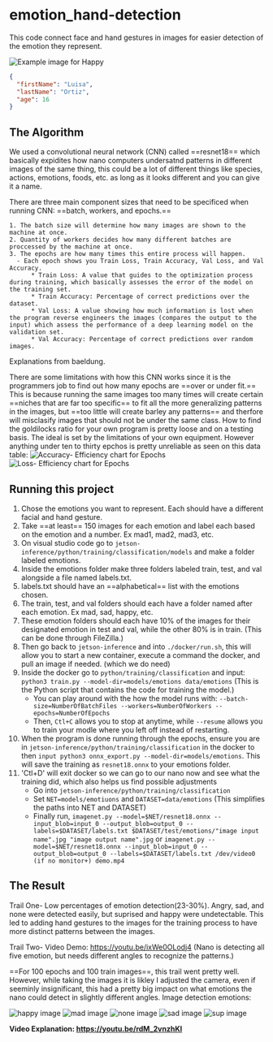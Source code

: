 # emotion_hand-detection
This code connect face and hand gestures in images for easier detection of the emotion they represent.

![Example image for Happy](https://github.com/lulu-bbg/emotion_hand-detection/blob/main/happy_hand%20(2).jpg?raw=true)

```json
{
  "firstName": "Luisa",
  "lastName": "Ortiz",
  "age": 16
}
```

## The Algorithm
We used a convolutional neural network (CNN) called ==resnet18== which basically expidites how nano computers undersatnd patterns in different images of the same thing, this could be a lot of different things like species, actions, emotions, foods, etc. as long as it looks different and you can give it a name. 

There are three main component sizes that need to be specificed when running CNN: ==batch, workers, and epochs.==

    1. The batch size will determine how many images are shown to the machine at once. 
    2. Quantity of workers decides how many different batches are proccessed by the machine at once. 
    3. The epochs are how many times this entire process will happen.
      - Each epoch shows you Train Loss, Train Accuracy, Val Loss, and Val Accuracy.
          * Train Loss: A value that guides to the optimization process during training, which basically assesses the error of the model on the training set.
          * Train Accuracy: Percentage of correct predictions over the dataset.
          * Val Loss: A value showing how much information is lost when the program reverse engineers the images (compares the output to the input) which assess the performance of a deep learning model on the validation set.
          * Val Accuracy: Percentage of correct predictions over random images.
Explanations from baeldung.
    
There are some limitations with how this CNN works since it is the programmers job to find out how many epochs are ==over or under fit.== This is because running the same images too many times will create certain ==niches that are far too specific== to fit all the more generalizing patterns in the images, but ==too little will create barley any patterns== and therfore will misclasify images that should not be under the same class.
How to find the goldilocks ratio for your own program is pretty loose and on a testing basis. The ideal is set by the limitations of your own equipment. 
However anything under ten to thirty epchos is pretty unreliable as seen on this data table:
![Accuracy- Efficiency chart for Epochs](https://github.com/lulu-bbg/emotion_hand-detection/blob/main/Accuracy.png?raw=true)
![Loss- Efficiency chart for Epochs](https://github.com/lulu-bbg/emotion_hand-detection/blob/main/Loss.png?raw=true)

## Running this project

1. Chose the emotions you want to represent. Each should have a different facial and hand gesture.
2. Take ==at least== 150 images for each emotion and label each based on the emotion and a number. Ex mad1, mad2, mad3, etc.
3. On visual studio code go to `jetson-inference/python/training/classification/models` and make a folder labeled emotions.
4. Inside the emotions folder make three folders labeled train, test, and val alongside a file named labels.txt.
5. labels.txt should have an ==alphabetical== list with the emotions chosen.
6. The train, test, and val folders should each have a folder named after each emotion. Ex mad, sad, happy, etc.
7. These emotion folders should each have 10% of the images for their designated emotion in test and val, while the other 80% is in train. (This can be done through FileZilla.)
8. Then go back to `jetson-inference` and into `./docker/run.sh`, this will allow you to start a new container, execute a command the docker, and pull an image if needed. (which we do need)
9. Inside the docker go to `python/training/classification` and input: `python3 train.py --model-dir=models/emotions data/emotions` (This is the Python script that contains the code for training the model.)
    - You can play around with the how the model runs with: `--batch-size=NumberOfBatchFiles --workers=NumberOfWorkers --epochs=NumberOfEpochs`
    - Then, `Ctl+C` allows you to stop at anytime, while `--resume` allows you to train your modle where you left off instead of restarting.
11. When the program is done running through the epochs, ensure you are in `jetson-inference/python/training/classification` in the docker to then `input python3 onnx_export.py --model-dir=models/emotions`. This will save the training as `resnet18.onnx` to your emotions folder.
12. 'Ctl+D' will exit docker so we can go to our nano now and see what the training did, which also helps us find possible adjustments
    - Go into `jetson-inference/python/training/classification`
    - Set `NET=models/emotiuons` and `DATASET=data/emotions` (This simplifies the paths into NET and DATASET)
    - Finally run, `imagenet.py --model=$NET/resnet18.onnx --input_blob=input_0 --output_blob=output_0 --labels=$DATASET/labels.txt $DATASET/test/emotions/"image input name".jpg "image output name".jpg`
      or
      `imagenet.py --model=$NET/resnet18.onnx --input_blob=input_0 --output_blob=output_0 --labels=$DATASET/labels.txt /dev/video0 (if no monitor+) demo.mp4`

## The Result
Trail One- Low percentages of emotion detection(23-30%). Angry, sad, and none were detected easily, but suprised and happy were undetectable. This led to adding hand gestures to the images for the training process to have more distinct patterns between the images.

Trail Two- Video Demo: https://youtu.be/ixWe0OLodj4
(Nano is detecting all five emotion, but needs different angles to recognize the patterns.)

==For 100 epochs and 100 train images==, this trail went pretty well. However, while taking the images it is likley I adjusted the camera, even if seeminly insignificant, this had a pretty big impact on what emotions the nano could detect in slightly different angles. Image detection emotions:

![happy image](https://github.com/lulu-bbg/emotion_hand-detection/blob/main/happy.jpg?raw=true)
![mad image](https://github.com/lulu-bbg/emotion_hand-detection/blob/main/mad.jpg?raw=true)
![none image](https://github.com/lulu-bbg/emotion_hand-detection/blob/main/none.jpg?raw=true)
![sad image](https://github.com/lulu-bbg/emotion_hand-detection/blob/main/sad.jpg?raw=true)
![sup image](https://github.com/lulu-bbg/emotion_hand-detection/blob/main/sup.jpg?raw=true)

**Video Explanation: https://youtu.be/rdM_2vnzhKI**
